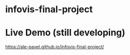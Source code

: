 # infovis-final-project

# Live Demo (still developing)
https://ale-pavel.github.io/infovis-final-project/
